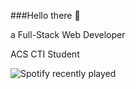 <!--<img alt="Coding" width="400" src="https://cdn.discordapp.com/attachments/1137824512197541959/1290755926927740949/7wvhkox5u2c8pgh6ndtb.webp?ex=66fd9da2&is=66fc4c22&hm=427097b7c2e223c6cce340c981f64849512d551490fe59c608bfb8743efac1a1&"> -->
###Hello there 👋

a Full-Stack Web Developer

ACS CTI Student

![Spotify recently played](https://spotify-recently-played-readme.vercel.app/api?user=313tabitfy4bzfbdsrqvuhcezxla)
